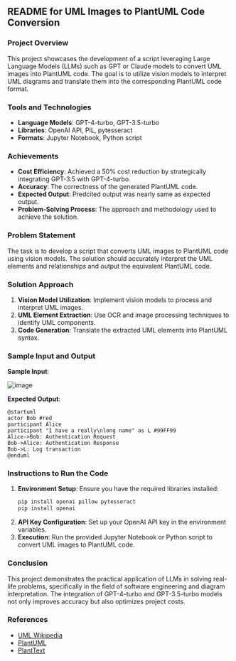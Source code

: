 ## README for UML Images to PlantUML Code Conversion

### Project Overview
This project showcases the development of a script leveraging Large Language Models (LLMs) such as GPT or Claude models to convert UML images into PlantUML code. The goal is to utilize vision models to interpret UML diagrams and translate them into the corresponding PlantUML code format.

### Tools and Technologies
- **Language Models**: GPT-4-turbo, GPT-3.5-turbo
- **Libraries**: OpenAI API, PIL, pytesseract
- **Formats**: Jupyter Notebook, Python script

### Achievements
- **Cost Efficiency**: Achieved a 50% cost reduction by strategically integrating GPT-3.5 with GPT-4-turbo.
- **Accuracy**: The correctness of the generated PlantUML code.
- **Expected Output**: Predcited output was nearly same as expected output.
- **Problem-Solving Process**: The approach and methodology used to achieve the solution.

### Problem Statement
The task is to develop a script that converts UML images to PlantUML code using vision models. The solution should accurately interpret the UML elements and relationships and output the equivalent PlantUML code.

### Solution Approach
1. **Vision Model Utilization**: Implement vision models to process and interpret UML images.
2. **UML Element Extraction**: Use OCR and image processing techniques to identify UML components.
3. **Code Generation**: Translate the extracted UML elements into PlantUML syntax.

### Sample Input and Output
**Sample Input**: 


![image](https://github.com/AADI-234/UML_to_PlantUML-Prompt-Engineering-/assets/133188867/1e171cce-8cd3-41f0-87e6-8027cdf08d36)

**Expected Output**:
```plantuml
@startuml
actor Bob #red
participant Alice
participant "I have a really\nlong name" as L #99FF99
Alice->Bob: Authentication Request
Bob->Alice: Authentication Response
Bob->L: Log transaction
@enduml
```

### Instructions to Run the Code
1. **Environment Setup**: Ensure you have the required libraries installed:
   ```bash
   pip install openai pillow pytesseract
   pip install openai
   ```
2. **API Key Configuration**: Set up your OpenAI API key in the environment variables.
3. **Execution**: Run the provided Jupyter Notebook or Python script to convert UML images to PlantUML code.

### Conclusion
This project demonstrates the practical application of LLMs in solving real-life problems, specifically in the field of software engineering and diagram interpretation. The integration of GPT-4-turbo and GPT-3.5-turbo models not only improves accuracy but also optimizes project costs.

### References
- [UML Wikipedia](https://en.wikipedia.org/wiki/Unified_Modeling_Language)
- [PlantUML](https://plantuml.com/)
- [PlantText](https://www.planttext.com/)
